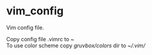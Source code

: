 # vim_config
Vim config file.

Copy config file .vimrc to \~\
To use color scheme copy _gruvbox/colors_ dir to _\~/.vim/_
